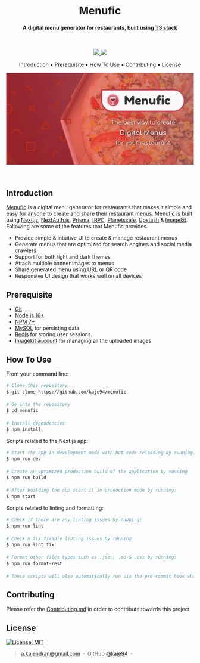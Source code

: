 <br>
<h1 align="center"> <b>Menufic</b> </h1> 
<h4 align="center">A digital menu generator for restaurants, built using <a href="https://create.t3.gg" target="_blank">T3 stack</a></h4>
<br>

<p align="center">
  <a href="https://gitter.im/Menufic/community?utm_source=badge&utm_medium=badge&utm_campaign=pr-badge">
    <img src="https://badges.gitter.im/Menufic/community.svg">
  </a>
  <a href="https://saythanks.io/to/a.kajendran">
    <img src="https://img.shields.io/badge/Say%20Thanks-!-1EAEDB.svg">
  </a>
</p>

<p align="center">
  <a href="#introduction">Introduction</a> •
  <a href="#prerequisite">Prerequisite</a> •
  <a href="#how-to-use">How To Use</a> •
  <a href="#contributing">Contributing</a> •
  <a href="#license">License</a>
</p>
<p align="center">
  <a href="https://menufic.com">
    <img alt="Menufic-Preview-Image" src="public/menufic_banner.png" width="1024">
  </a>
</p>
<br />

## Introduction

[Menufic](https://menufic.com) is a digital menu generator for restaurants that makes it simple and easy for anyone to create and share their restaurant menus. Menufic is built using [Next.js](https://nextjs.org), [NextAuth.js](https://next-auth.js.org), [Prisma](https://prisma.io), [tRPC](https://trpc.io), [Planetscale](https://planetscale.com), [Upstash](https://docs.upstash.com/redis) & [Imagekit](https://imagekit.io). Following are some of the features that Menufic provides.

-   Provide simple & intuitive UI to create & manage restaurant menus
-   Generate menus that are optimized for search engines and social media crawlers
-   Support for both light and dark themes
-   Attach multiple banner images to menus
-   Share generated menu using URL or QR code
-   Responsive UI design that works well on all devices

## Prerequisite

-   [Git](https://git-scm.com)
-   [Node.js 16+](https://nodejs.org/en/download/)
-   [NPM 7+](http://npmjs.com)
-   [MySQL](https://www.mysql.com) for persisting data.
-   [Redis](https://redis.io) for storing user sessions.
-   [Imagekit account](https://imagekit.io) for managing all the uploaded images.

## How To Use

From your command line:

```bash
# Clone this repository
$ git clone https://github.com/kaje94/menufic

# Go into the repository
$ cd menufic

# Install dependencies
$ npm install
```

Scripts related to the Next.js app:

```bash
# Start the app in development mode with hot-code reloading by running:
$ npm run dev

# Create an optimized production build of the application by running
$ npm run build

# After building the app start it in production mode by running:
$ npm start
```

Scripts related to linting and formatting:

```bash
# Check if there are any linting issues by running:
$ npm run lint

# Check & fix fixable linting issues by running:
$ npm run lint:fix

# Format other files types such as .json, .md & .css by running:
$ npm run format-rest

# These scripts will also automatically run via the pre-commit hook when you perform a commit
```

## Contributing

Please refer the [Contributing.md](.github/CONTRIBUTING.md) in order to contribute towards this project

## License

[![License: MIT](https://img.shields.io/badge/License-MIT-yellow.svg)](LICENSE)

> [a.kajendran@gmail.com](mailto:a.kajendran@gmail.com) &nbsp;&middot;&nbsp;
> GitHub [@kaje94](https://github.com/kaje94) &nbsp;&middot;&nbsp;
